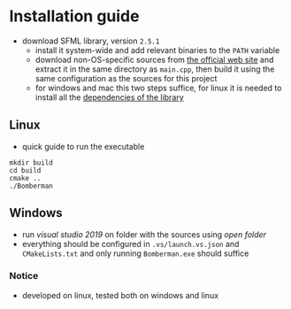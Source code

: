 # Installation guide

- download SFML library, version `2.5.1`
    - install it system-wide and add relevant binaries to the `PATH` variable
    - download non-OS-specific sources from [the official web site](https://www.sfml-dev.org/files/SFML-2.5.1-sources.zip) and extract it in the same directory as `main.cpp`, then build it using the same configuration as the sources for this project
    - for windows and mac this two steps suffice, for linux it is needed to install all the [dependencies of the library](https://www.sfml-dev.org/tutorials/2.5/start-linux.php)
## Linux
- quick guide to run the executable
```shell
mkdir build
cd build
cmake ..
./Bomberman
```

## Windows
- run _visual studio 2019_ on folder with the sources using _open folder_
- everything should be configured in `.vs/launch.vs.json` and `CMakeLists.txt` and only running `Bomberman.exe` should suffice

### Notice
- developed on linux, tested both on windows and linux